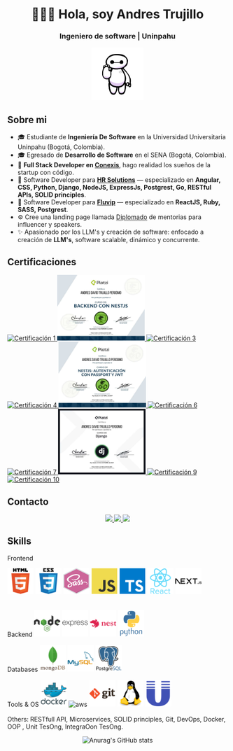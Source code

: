 <h1 align="center">🧑🏼‍💻 Hola, soy Andres Trujillo</h1>
<h3 align="center">Ingeniero de software | Uninpahu </h3>

<p align="center">
  <img src="https://github.com/anagvillanueva/anagvillanueva/blob/main/4Snj.gif?raw=true" width="120" height="120"/>
</p>

##  Sobre mi
- 🎓 Estudiante de **Ingeniería De Software** en la Universidad Universitaria Uninpahu (Bogotá, Colombia).
- 🎓 Egresado de **Desarrollo de Software** en el SENA (Bogotá, Colombia).
- 💼 **Full Stack Developer en [Conexis](https://www.conexisvmssoftware.com/)**, hago realidad los sueños de la startup con código.
- 🚀 Software Developer para **[HR Solutions](https://hrsolutions.com.co/)** — especializado en **Angular, CSS, Python, Django, NodeJS, ExpressJs, Postgrest, Go, RESTful APIs, SOLID principles**.
- 🚀 Software Developer para **[Fluvip](https://www.fluvip.com/)** — especializado en **ReactJS, Ruby, SASS, Postgrest**.
- ⚙️ Cree una landing page llamada [Diplomado](https://diplomado.fluvip.com/) de mentorias para influencer y speakers.
- ✨ Apasionado por los LLM's y creación de software: enfocado a creación de **LLM's**, software scalable, dinámico y concurrente.

##  Certificaciones

<div>
<a href="https://platzi.com/p/soyandrestrujillo/curso/2485-backend-nodejs/diploma/detalle/" target="_blank">
  <img src="https://platzi.com/soyandrestrujillo/curso/2485-course/diploma-og/og.jpeg" width="200" height="150" alt="Certificación 1"/>
</a>
<a href="https://platzi.com/p/soyandrestrujillo/curso/2272-nestjs/diploma/detalle/" target="_blank">
  <img src="public/images/2272-nestjs.png" width="200" height="150" alt="Certificación 2"/>
</a>
<a href="https://platzi.com/p/soyandrestrujillo/curso/2274-course/diploma/detalle/" target="_blank">
  <img src="https://platzi.com/soyandrestrujillo/curso/2274-course/diploma-og/og.jpeg" width="200" height="150" alt="Certificación 3"/>
</a>
<a href="https://platzi.com/p/soyandrestrujillo/curso/2282-nestjs-typeorm/diploma/detalle/" target="_blank">
  <img src="https://platzi.com/soyandrestrujillo/curso/2282-course/diploma-og/og.jpeg" width="200" height="150" alt="Certificación 4"/>
</a>
<a href="https://platzi.com/p/soyandrestrujillo/curso/2283-nestjs-auth/diploma/detalle/" target="_blank">
  <img src="public/images/2283-course.png" width="200" height="150" alt="Certificación 5"/>
</a>
<a href="https://platzi.com/p/soyandrestrujillo/ruta/7048-web-node/diploma/detalle/" target="_blank">
  <img src="https://platzi.com/soyandrestrujillo/ruta/7048-ruta/diploma-og/og.jpeg" width="200" height="150" alt="Certificación 6"/>
</a>
<a href="https://platzi.com/p/soyandrestrujillo/curso/10728-django-rest-framework/diploma/detalle/" target="_blank">
  <img src="https://platzi.com/soyandrestrujillo/curso/10728-course/diploma-og/og.jpeg" width="200" height="150" alt="Certificación 7"/>
</a>
<a href="https://platzi.com/p/soyandrestrujillo/curso/9574-django/diploma/detalle/" target="_blank">
  <img src="public/images/9574-course.png" width="200" height="150" alt="Certificación 8"/>
</a>
<a href="https://platzi.com/p/soyandrestrujillo/curso/2946-go-rest-websockets/diploma/detalle/" target="_blank">
  <img src="https://platzi.com/soyandrestrujillo/curso/2946-course/diploma-og/og.jpeg" width="200" height="150" alt="Certificación 9"/>
</a>
<a href="https://www.coursera.org/account/accomplishments/verify/APFJEKT41C7J" target="_blank">
  <img src="https://s3.amazonaws.com/coursera_assets/meta_images/generated/CERTIFICATE_LANDING_PAGE/CERTIFICATE_LANDING_PAGE~APFJEKT41C7J/CERTIFICATE_LANDING_PAGE~APFJEKT41C7J.jpeg" width="200" height="150" alt="Certificación 10"/>
</a>
</div>



## Contacto

<p align="center">
  <a href="https://www.linkedin.com/in/soyandrestrujillo/" target="_blank">
    <img src="https://img.shields.io/badge/LinkedIn-0A66C2?style=for-the-badge&logo=linkedin&logoColor=white"/>
  </a>
  <a href="https://www.instagram.com/soyandrestrujillo/" target="_blank">
    <img src="https://img.shields.io/badge/Instagram-E4405F?style=for-the-badge&logo=instagram&logoColor=white"/>
  </a>
  <a href="mailto:andymania.1301@gmail.com" target="_blank">
    <img src="https://img.shields.io/badge/Email-D14836?style=for-the-badge&logo=gmail&logoColor=white"/>
  </a>
</p>

## Skills

<p align="center">

  <!-- Frontend -->
  <p1>Frontend</p1>
<div>
  <img src="https://raw.githubusercontent.com/devicons/devicon/master/icons/html5/html5-original-wordmark.svg" alt="HTML" width="60" height="60"/>
  <img src="https://raw.githubusercontent.com/devicons/devicon/master/icons/css3/css3-original-wordmark.svg" alt="CSS" width="60" height="60"/>
  <img src="public/images/sass.svg" alt="CSS" width="60" height="60"/>
  <img src="https://raw.githubusercontent.com/devicons/devicon/master/icons/javascript/javascript-original.svg" alt="JavaScript" width="60" height="60"/>
  <img src="https://raw.githubusercontent.com/devicons/devicon/master/icons/typescript/typescript-original.svg" alt="typescript" width="60" height="60"/>
  <img src="https://raw.githubusercontent.com/devicons/devicon/master/icons/react/react-original-wordmark.svg" alt="React" width="60" height="60"/>
  <img src="https://raw.githubusercontent.com/devicons/devicon/master/icons/nextjs/nextjs-original-wordmark.svg" alt="nextjs" width="60" height="60"/>
</div>

  <!-- Backend -->
  <br>
  <br>
  <p1>Backend</p1>

  <img src="https://raw.githubusercontent.com/devicons/devicon/master/icons/nodejs/nodejs-original-wordmark.svg" alt="Node.js" width="60" height="60"/>
  <img src="https://raw.githubusercontent.com/devicons/devicon/master/icons/express/express-original-wordmark.svg" alt="Node.js" width="60" height="60"/>
  <img src="https://raw.githubusercontent.com/devicons/devicon/master/icons/nestjs/nestjs-original-wordmark.svg" alt="nestjs" width="60" height="60"/>
  <img src="https://raw.githubusercontent.com/devicons/devicon/master/icons/python/python-original-wordmark.svg" alt="Python" width="60" height="60"/>

  <!-- Databases -->
  <br>
  <br>
  <p1>Databases</p1>

  <img src="https://raw.githubusercontent.com/devicons/devicon/master/icons/mongodb/mongodb-original-wordmark.svg" alt="mongodb" width="60" height="60"/>
  <img src="https://raw.githubusercontent.com/devicons/devicon/master/icons/mysql/mysql-original-wordmark.svg" alt="MySQL" width="60" height="60"/>
  <img src="public/images/postgresql_original_wordmark_logo_icon_146392.svg" alt="postgrest" width="60" height="60"/>

  <!-- Tools & OS -->
  <br>
  <br>
  <p1>Tools & OS</p1>

  <img src="https://raw.githubusercontent.com/devicons/devicon/master/icons/docker/docker-original-wordmark.svg" alt="docker" width="60" height="60"/>
  <img src="https://upload.wikimedia.org/wikipedia/commons/9/93/Amazon_Web_Services_Logo.svg" alt="aws" width="60" height="60"/>
  <img src="https://raw.githubusercontent.com/devicons/devicon/master/icons/git/git-original-wordmark.svg" alt="Git" width="60" height="60"/>
  <img src="https://raw.githubusercontent.com/devicons/devicon/master/icons/linux/linux-original.svg" alt="Linux" width="60" height="60"/>
  <img src="https://raw.githubusercontent.com/devicons/devicon/master/icons/unix/unix-original.svg" alt="unix" width="60" height="60"/>

  <br>
  <br>
  <p1>Others:</p1> RESTfull API, Microservices, SOLID principles, Git, DevOps, Docker, OOP , Unit TesOng, IntegraOon TesOng.

</p>

<div align="center">
 
![Anurag's GitHub stats](https://github-readme-stats.vercel.app/api?username=soyandrestrujillo&show=reviews,discussions_started,discussions_answered,prs_merged,prs_merged_percentage&show_icons=true&theme=radical)

 </div>
